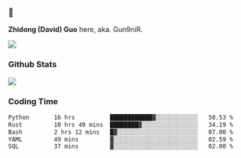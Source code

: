 ### 👋 

**Zhidong (David) Guo** here, aka. Gun9niR.

![](https://komarev.com/ghpvc/?username=Gun9niR&label=Total+Views)

### Github Stats

<img src="https://github-readme-stats.vercel.app/api?username=Gun9niR&count_private=true&show_icons=true&theme=vue-dark&hide_title=true">

### Coding Time

<!--START_SECTION:waka-->

```txt
Python       16 hrs          ████████████▓░░░░░░░░░░░░   50.53 %
Rust         10 hrs 49 mins  ████████▓░░░░░░░░░░░░░░░░   34.19 %
Bash         2 hrs 12 mins   █▓░░░░░░░░░░░░░░░░░░░░░░░   07.00 %
YAML         49 mins         ▓░░░░░░░░░░░░░░░░░░░░░░░░   02.59 %
SQL          37 mins         ▓░░░░░░░░░░░░░░░░░░░░░░░░   02.00 %
```

<!--END_SECTION:waka-->
